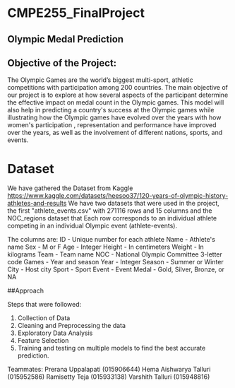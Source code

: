# CMPE255_FinalProject

## Olympic Medal Prediction

## Objective of the Project:

The Olympic Games are the world’s biggest multi-sport, athletic competitions with participation
among 200 countries. The main objective of our project is to explore at how several aspects of
the participant determine the effective impact on medal count in the Olympic games. This model
will also help in predicting a country's success at the Olympic games while illustrating how the
Olympic games have evolved over the years with how women's participation , representation
and performance have improved over the years, as well as the involvement of different nations,
sports, and events.

# Dataset 
We have gathered the Dataset from Kaggle https://www.kaggle.com/datasets/heesoo37/120-years-of-olympic-history-athletes-and-results
We have two datasets that were used in the project, the first "athlete_events.csv" with 271116 rows and 15 columns and the NOC_regions dataset that Each row corresponds to an individual athlete competing in an individual Olympic event (athlete-events). 

The columns are:
ID - Unique number for each athlete
Name - Athlete's name
Sex - M or F
Age - Integer
Height - In centimeters
Weight - In kilograms
Team - Team name
NOC - National Olympic Committee 3-letter code
Games - Year and season
Year - Integer
Season - Summer or Winter
City - Host city
Sport - Sport
Event - Event
Medal - Gold, Silver, Bronze, or NA

##Approach 

Steps that were followed:

1. Collection of Data
2. Cleaning and Preprocessing the data
3. Exploratory Data Analysis
4. Feature Selection
5. Training and testing on multiple models to find the best accurate prediction.

Teammates: 
Prerana Uppalapati (015906644)
Hema Aishwarya Talluri (015952586)
Ramisetty Teja (015933138)
Varshith Talluri (015948816)

